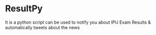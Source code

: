 # ResultPy
It is a python script can be used to notify you about IPU Exam Results &amp; automatically tweets about the news
